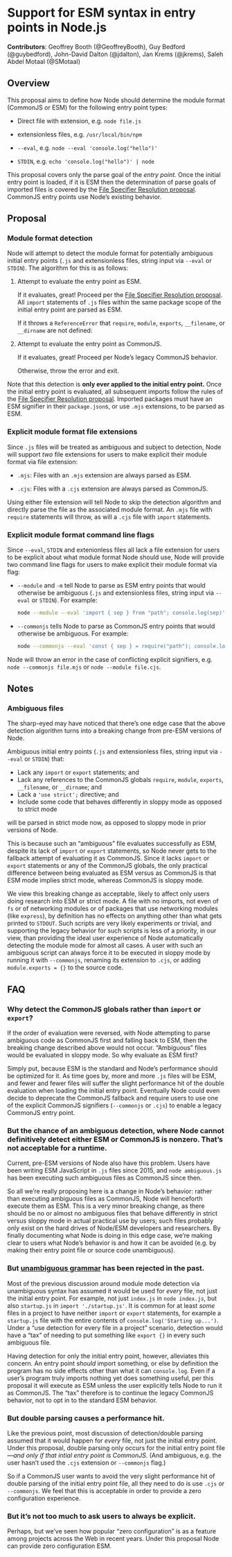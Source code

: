 # Support for ESM syntax in entry points in Node.js

**Contributors**: Geoffrey Booth (@GeoffreyBooth), Guy Bedford (@guybedford), John-David Dalton (@jdalton), Jan Krems (@jkrems), Saleh Abdel Motaal (@SMotaal)

## Overview

This proposal aims to define how Node should determine the module format (CommonJS or ESM) for the following entry point types:

- Direct file with extension, e.g. `node file.js`

- extensionless files, e.g. `/usr/local/bin/npm`

- `--eval`, e.g. `node --eval 'console.log("hello")'`

- `STDIN`, e.g. `echo 'console.log("hello")' | node`

This proposal covers only the parse goal of the _entry point._ Once the initial entry point is loaded, if it is ESM then the determination of parse goals of imported files is covered by the [File Specifier Resolution proposal](https://github.com/GeoffreyBooth/node-import-file-specifier-resolution-proposal/). CommonJS entry points use Node’s existing behavior.

## Proposal

### Module format detection

Node will attempt to detect the module format for potentially ambiguous initial entry points (`.js` and extensionless files, string input via `--eval` or `STDIN`). The algorithm for this is as follows:

1. Attempt to evaluate the entry point as ESM.

	If it evaluates, great! Proceed per the [File Specifier Resolution proposal](https://github.com/GeoffreyBooth/node-import-file-specifier-resolution-proposal/). All `import` statements of `.js` files within the same package scope of the initial entry point are parsed as ESM.

	If it throws a `ReferenceError` that `require`, `module`, `exports`, `__filename`, or `__dirname` are not defined:

2. Attempt to evaluate the entry point as CommonJS.

	If it evaluates, great! Proceed per Node’s legacy CommonJS behavior.

	Otherwise, throw the error and exit.

Note that this detection is **only ever applied to the initial entry point.** Once the initial entry point is evaluated, all subsequent imports follow the rules of the [File Specifier Resolution proposal](https://github.com/GeoffreyBooth/node-import-file-specifier-resolution-proposal/). Imported packages must have an ESM signifier in their `package.json`s, or use `.mjs` extensions, to be parsed as ESM.

### Explicit module format file extensions

Since `.js` files will be treated as ambiguous and subject to detection, Node will support _two_ file extensions for users to make explicit their module format via file extension:

- `.mjs`: Files with an `.mjs` extension are always parsed as ESM.

- `.cjs`: Files with a `.cjs` extension are always parsed as CommonJS.

Using either file extension will tell Node to skip the detection algorithm and directly parse the file as the associated module format. An `.mjs` file with `require` statements will throw, as will a `.cjs` file with `import` statements.

### Explicit module format command line flags

Since `--eval`, `STDIN` and extenionless files all lack a file extension for users to be explicit about what module format Node should use, Node will provide two command line flags for users to make explicit their module format via flag:

- `--module` and `-m` tell Node to parse as ESM entry points that would otherwise be ambiguous (`.js` and extensionless files, string input via `--eval` or `STDIN`). For example:

  ```bash
  node --module --eval 'import { sep } from "path"; console.log(sep)'
  ```

- `--commonjs` tells Node to parse as CommonJS entry points that would otherwise be ambiguous. For example:

  ```bash
  node --commonjs --eval 'const { sep } = require("path"); console.log(sep)'
  ```

Node will throw an error in the case of conflicting explicit signifiers, e.g. `node --commonjs file.mjs` or `node --module file.cjs`.

## Notes

### Ambiguous files

The sharp-eyed may have noticed that there’s one edge case that the above detection algorithm turns into a breaking change from pre-ESM versions of Node.

Ambiguous initial entry points (`.js` and extensionless files, string input via `--eval` or `STDIN`) that:

- Lack any `import` or `export` statements; and
- Lack any references to the CommonJS globals `require`, `module`, `exports`, `__filename`, or `__dirname`; and
- Lack a `'use strict';` directive; and
- Include some code that behaves differently in sloppy mode as opposed to strict mode

will be parsed in strict mode now, as opposed to sloppy mode in prior versions of Node.

This is because such an “ambiguous” file evaluates successfully as ESM, despite its lack of `import` or `export` statements, so Node never gets to the fallback attempt of evaluating it as CommonJS. Since it lacks `import` or `export` statements or any of the CommonJS globals, the only practical difference between being evaluated as ESM versus as CommonJS is that ESM mode implies strict mode, whereas CommonJS is sloppy mode.

We view this breaking change as acceptable, likely to affect only users doing research into ESM or strict mode. A file with no imports, not even of `fs` or of networking modules or of packages that use networking modules (like `express`), by definition has no effects on anything other than what gets printed to `STDOUT`. Such scripts are very likely experiments or trivial, and supporting the legacy behavior for such scripts is less of a priority, in our view, than providing the ideal user experience of Node automatically detecting the module mode for almost all cases. A user with such an ambiguous script can always force it to be executed in sloppy mode by running it with `--commonjs`, renaming its extension to `.cjs`, or adding `module.exports = {}` to the source code.

## FAQ

### Why detect the CommonJS globals rather than `import` or `export`?

If the order of evaluation were reversed, with Node attempting to parse ambiguous code as CommonJS first and falling back to ESM, then the breaking change described above would not occur. “Ambiguous” files would be evaluated in sloppy mode. So why evaluate as ESM first?

Simply put, because ESM is the standard and Node’s performance should be optimized for it. As time goes by, more and more `.js` files will be ESM, and fewer and fewer files will suffer the slight performance hit of the double evaluation when loading the initial entry point. Eventually Node could even decide to deprecate the CommonJS fallback and require users to use one of the explicit CommonJS signifiers (`--commonjs` or `.cjs`) to enable a legacy CommonJS entry point.

### But the chance of an ambiguous detection, where Node cannot definitively detect either ESM or CommonJS is nonzero. That’s not acceptable for a runtime.

Current, pre-ESM versions of Node also have this problem. Users have been writing ESM JavaScript in `.js` files since 2015, and `node ambiguous.js` has been executing such ambiguous files as CommonJS since then.

So all we’re really proposing here is a change in Node’s behavior: rather than executing ambiguous files as CommonJS, Node will henceforth execute them as ESM. This is a very minor breaking change, as there should be no or almost no ambiguous files that behave differently in strict versus sloppy mode in actual practical use by users; such files probably only exist on the hard drives of Node/ESM developers and researchers. By finally documenting what Node is doing in this edge case, we’re making clear to users what Node’s behavior is and how it can be avoided (e.g. by making their entry point file or source code unambiguous).

### But [unambiguous grammar](https://github.com/bmeck/UnambiguousJavaScriptGrammar) has been rejected in the past.

Most of the previous discussion around module mode detection via unambiguous syntax has assumed it would be used for _every_ file, not just the initial entry point. For example, not just `index.js` in `node index.js`, but also `startup.js` in `import './startup.js'`. It is common for at least _some_ files in a project to have neither `import` or `export` statements, for example a `startup.js` file with the entire contents of `console.log('Starting up...')`. Under a “use detection for every file in a project” scenario, detection would have a “tax” of needing to put something like `export {}` in every such ambiguous file.

Having detection for only the initial entry point, however, alleviates this concern. An entry point _should_ import something, or else by definition the program has no side effects other than what it can `console.log`. Even if a user’s program truly imports nothing yet does something useful, per this proposal it will execute as ESM unless the user explicitly tells Node to run it as CommonJS. The “tax” therefore is to continue the legacy CommonJS behavior, not to opt in to the standard ESM behavior.

### But double parsing causes a performance hit.

Like the previous point, most discussion of detection/double parsing assumed that it would happen for _every_ file, not just the initial entry point. Under this proposal, double parsing only occurs for the initial entry point file—_and only if that intial entry point is CommonJS._ (And ambiguous, e.g. the user hasn’t used the `.cjs` extension or `--commonjs` flag.)

So if a CommonJS user wants to avoid the very slight performance hit of double parsing of the initial entry point file, all they need to do is use `.cjs` or `--commonjs`. We feel that this is acceptable in order to provide a zero configuration experience.

### But it’s not too much to ask users to always be explicit.

Perhaps, but we’ve seen how popular “zero configuration” is as a feature among projects across the Web in recent years. Under this proposal Node can provide zero configuration ESM.
